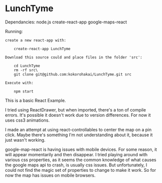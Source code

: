# LunchTyme

Dependancies:
	node.js
	create-react-app
	google-maps-react

Running:

	create a new react-app with:

		create-react-app LunchTyme

	Download this source could and place files in the folder 'src':

		cd LunchTyme
		rm -rf src\
		git clone git@github.com:kokorohakai/LunchTyme.git src

	Execute with:
	
		npm start



This is a basic React Example.


I tried using ReactDrawer, but when imported, there's a ton of 
compile errors. It's possible it doesn't work due to version
differences. For now it uses css3 animations.


I made an attempt at using react-controllables to center the map 
on a pin click. Maybe there's something I'm not understanding about 
it, because it just wasn't working.


google-map-react is having issues with mobile devices. For some reason, 
it will appear momentarily and then disappear. I tried playing around
with various css properties, as it seems the common knowledge of what
causes the google maps api to crash, is usually css issues. But 
unfortunately, I could not find the magic set of properties to change
to make it work. So for now the map has issues on mobile browsers.